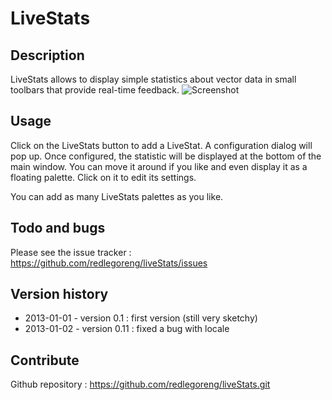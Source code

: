 # LiveStats #


## Description ##

LiveStats allows to display simple statistics about vector data in small toolbars that provide real-time feedback.
![Screenshot](https://raw.github.com/redlegoreng/liveStats/master/screenshot.png)


## Usage ##

Click on the LiveStats button to add a LiveStat. A configuration dialog will pop up.
Once configured, the statistic will be displayed at the bottom of the main window. You can move it around if you like and even display it as a floating palette.
Click on it to edit its settings.

You can add as many LiveStats palettes as you like.


## Todo and bugs ##

Please see the issue tracker :
https://github.com/redlegoreng/liveStats/issues


## Version history ##
- 2013-01-01 - version 0.1 : first version (still very sketchy)
- 2013-01-02 - version 0.11 : fixed a bug with locale


## Contribute ##
Github repository : https://github.com/redlegoreng/liveStats.git
